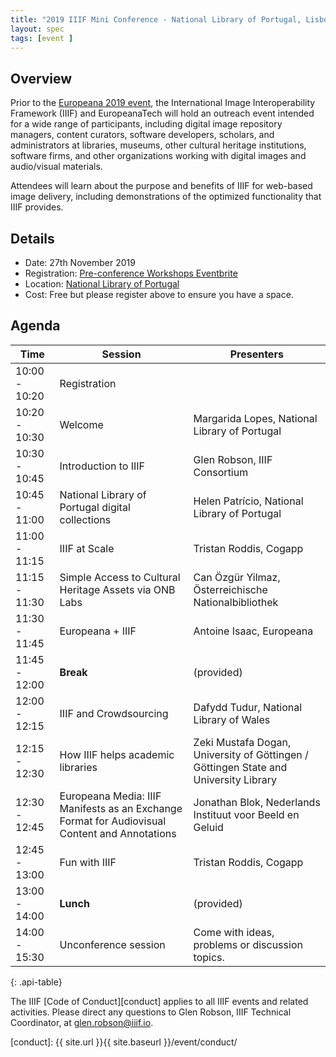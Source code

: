 ```yaml
---
title: "2019 IIIF Mini Conference - National Library of Portugal, Lisbon, Portugal"
layout: spec
tags: [event ]
---
```


## Overview

Prior to the [Europeana 2019 event][europeana-agm], the International Image Interoperability Framework (IIIF) and EuropeanaTech will hold an outreach event intended for a wide range of participants, including digital image repository managers, content curators, software developers, scholars, and administrators at libraries, museums, other cultural heritage institutions, software firms, and other organizations working with digital images and audio/visual materials. 

Attendees will learn about the purpose and benefits of IIIF for web-based image delivery, including demonstrations of the optimized functionality that IIIF provides. 

## Details

* Date: 27th November 2019
* Registration: [Pre-conference Workshops Eventbrite][eventbrite]
* Location: [National Library of Portugal][nlp]
* Cost: Free but please register above to ensure you have a space. 

## Agenda

| Time           | Session | Presenters |
| -------------- | ------- | ---------- |
| 10:00 - 10:20  | Registration ||
| 10:20 - 10:30  | Welcome | Margarida Lopes, National Library of Portugal |
| 10:30 - 10:45 | Introduction to IIIF | Glen Robson, IIIF Consortium |
| 10:45 - 11:00 | National Library of Portugal digital collections | Helen Patrício, National Library of Portugal |
| 11:00 - 11:15 | IIIF at Scale | Tristan Roddis, Cogapp |
| 11:15 - 11:30 | Simple Access to Cultural Heritage Assets via ONB Labs | Can Özgür Yilmaz, Österreichische Nationalbibliothek |
| 11:30 - 11:45 | Europeana + IIIF | Antoine Isaac, Europeana |
| 11:45 - 12:00 | **Break** | (provided) |
| 12:00 - 12:15 | IIIF and Crowdsourcing | Dafydd Tudur, National Library of Wales |
| 12:15 - 12:30 | How IIIF helps academic libraries | Zeki Mustafa Dogan, University of Göttingen / Göttingen State and University Library |
| 12:30 - 12:45 | Europeana Media: IIIF Manifests as an Exchange Format for Audiovisual Content and Annotations | Jonathan Blok, Nederlands Instituut voor Beeld en Geluid |
| 12:45 - 13:00 | Fun with IIIF | Tristan Roddis, Cogapp |
| 13:00 - 14:00 | **Lunch** | (provided) | 
| 14:00 - 15:30 | Unconference session | Come with ideas, problems or discussion topics. |
{: .api-table}

The IIIF [Code of Conduct][conduct] applies to all IIIF events and related activities. Please direct any questions to Glen Robson, IIIF Technical Coordinator, at glen.robson@iiif.io.

[europeana-agm]: https://pro.europeana.eu/page/europeana-2019
[eventbrite]: https://www.eventbrite.co.uk/e/europeana-2019-pre-conference-workshops-tickets-69266930253
[nlp]: http://www.bnportugal.gov.pt/index.php?lang=en
[conduct]: {{ site.url }}{{ site.baseurl }}/event/conduct/

